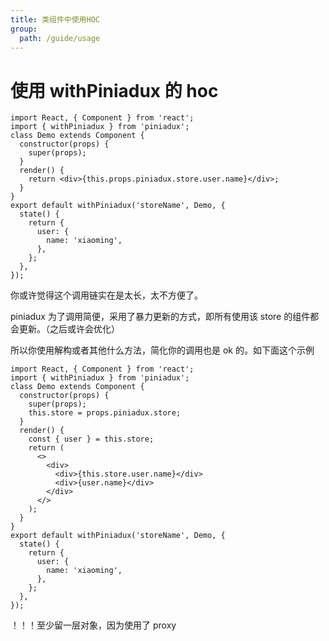 ```yaml
---
title: 类组件中使用HOC
group:
  path: /guide/usage
---
```


# 使用 withPiniadux 的 hoc

```tsx
import React, { Component } from 'react';
import { withPiniadux } from 'piniadux';
class Demo extends Component {
  constructor(props) {
    super(props);
  }
  render() {
    return <div>{this.props.piniadux.store.user.name}</div>;
  }
}
export default withPiniadux('storeName', Demo, {
  state() {
    return {
      user: {
        name: 'xiaoming',
      },
    };
  },
});
```

你或许觉得这个调用链实在是太长，太不方便了。

piniadux 为了调用简便，采用了暴力更新的方式，即所有使用该 store 的组件都会更新。（之后或许会优化）

所以你使用解构或者其他什么方法，简化你的调用也是 ok 的。如下面这个示例

```tsx
import React, { Component } from 'react';
import { withPiniadux } from 'piniadux';
class Demo extends Component {
  constructor(props) {
    super(props);
    this.store = props.piniadux.store;
  }
  render() {
    const { user } = this.store;
    return (
      <>
        <div>
          <div>{this.store.user.name}</div>
          <div>{user.name}</div>
        </div>
      </>
    );
  }
}
export default withPiniadux('storeName', Demo, {
  state() {
    return {
      user: {
        name: 'xiaoming',
      },
    };
  },
});
```

！！！至少留一层对象，因为使用了 proxy
